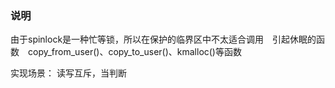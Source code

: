 ### 说明
由于spinlock是一种忙等锁，所以在保护的临界区中不太适合调用　引起休眠的函数　copy_from_user()、copy_to_user()、kmalloc()等函数

实现场景：
    读写互斥，当判断
